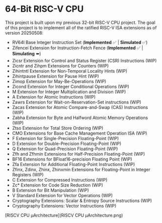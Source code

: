 
# 64-Bit RISC-V CPU

This project is built upon my previous 32-bit RISC-V CPU project. The goal of this project is to implement all of the ratified RISC-V ISA extensions as of version 20250508:

- RV64I Base Integer Instruction Set  (**Implemented** ✅ | **Simulated** ✅)
- Zifencei Extension for Instruction-Fetch Fence (**Implemented** ✅ | **Simulating** ⬅️)
- Zicsr Extension for Control and Status Register (CSR) Instructions (WIP)
- Zicntr and Zihpm Extensions for Counters (WIP)
- Zihintntl Extension for Non-Temporal Locality Hints (WIP)
- Zihintpause Extension for Pause Hint (WIP)
- Zimop Extension for May-Be-Operations (WIP)
- Zicond Extension for Integer Conditional Operations (WIP)
- M Extension for Integer Multiplication and Division (WIP)
- A Extension for Atomic Instructions (WIP)
- Zawrs Extension for Wait-on-Reservation-Set instructions (WIP)
- Zacas Extension for Atomic Compare-and-Swap (CAS) Instructions (WIP)
- Zabha Extension for Byte and Halfword Atomic Memory Operations (WIP)
- Ztso Extension for Total Store Ordering (WIP)
- CMO Extensions for Base Cache Management Operation ISA (WIP)
- F Extension for Single-Precision Floating-Point (WIP)
- D Extension for Double-Precision Floating-Point (WIP)
- Q Extension for Quad-Precision Floating-Point (WIP)
- Zfh and Zfhmin Extensions for Half-Precision Floating-Point (WIP)
- BF16 Extensions for BFloat16-precision Floating Point (WIP)
- Zfa Extension for Additional Floating-Point Instructions (WIP)
- Zfinx, Zdinx, Zhinx, Zhinxmin Extensions for Floating-Point in Integer Registers (WIP)
- C Extension for Compressed Instructions (WIP)
- Zc* Extension for Code Size Reduction (WIP)
- B Extension for Bit Manipulation (WIP)
- V Standard Extension for Vector Operations (WIP)
- Cryptography Extensions: Scalar & Entropy Source Instructions (WIP)
- Cryptography Extensions: Vector Instructions (WIP)

[RISCV CPU µArchitecture](RISCV CPU µArchitecture.png)
